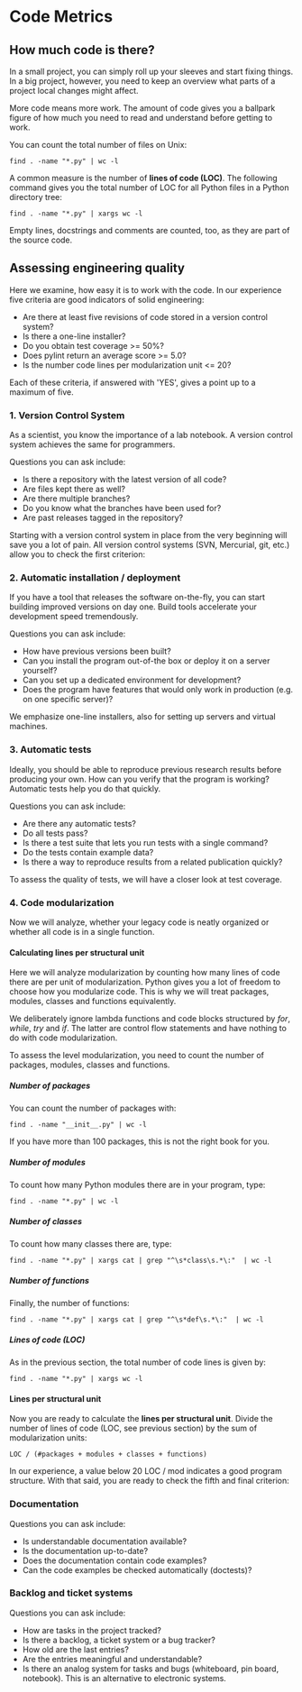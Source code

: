 
# Code Metrics

## How much code is there?

In a small project, you can simply roll up your sleeves and start fixing things. In a big project, however, you need to keep an overview what parts of a project local changes might affect. 

More code means more work. The amount of code gives you a ballpark figure of how much you need to read and understand before getting to work.

You can count the total number of files on Unix:

    find . -name "*.py" | wc -l

A common measure is the number of **lines of code (LOC)**. The following command gives you the total number of LOC for all Python files in a Python directory tree:

    find . -name "*.py" | xargs wc -l

Empty lines, docstrings and comments are counted, too, as they are part of the source code.


## Assessing engineering quality

Here we examine, how easy it is to work with the code. In our experience five criteria are good indicators of solid engineering:

* Are there at least five revisions of code stored in a version control system?
* Is there a one-line installer?
* Do you obtain test coverage &gt;= 50%?
* Does pylint return an average score &gt;= 5.0?
* Is the number code lines per modularization unit &lt;= 20?

Each of these criteria, if answered with 'YES', gives a point up to a maximum of five.

### 1. Version Control System
As a scientist, you know the importance of a lab notebook. A version control system achieves the same for programmers.

Questions you can ask include:
* Is there a repository with the latest version of all code?
* Are files kept there as well?
* Are there multiple branches?
* Do you know what the branches have been used for?
* Are past releases tagged in the repository?

Starting with a version control system in place from the very beginning will save you a lot of pain. All version control systems (SVN, Mercurial, git, etc.) allow you to check the first criterion:

### 2. Automatic installation / deployment
If you have a tool that releases the software on-the-fly, you can start building improved versions on day one. Build tools accelerate your development speed tremendously.

Questions you can ask include:
* How have previous versions been built?
* Can you install the program out-of-the box or deploy it on a server yourself?
* Can you set up a dedicated environment for development?
* Does the program have features that would only work in production (e.g. on one specific server)?

We emphasize one-line installers, also for setting up servers and virtual machines.

### 3. Automatic tests
Ideally, you should be able to reproduce previous research results before producing your own. How can you verify that the program is working? Automatic tests help you do that quickly.

Questions you can ask include:
* Are there any automatic tests?
* Do all tests pass?
* Is there a test suite that lets you run tests with a single command?
* Do the tests contain example data?
* Is there a way to reproduce results from a related publication quickly?

To assess the quality of tests, we will have a closer look at test coverage.


### 4. Code modularization
Now we will analyze, whether your legacy code is neatly organized or whether all code is in a single function.

#### Calculating lines per structural unit
Here we will analyze modularization by counting how many lines of code there are per unit of modularization. Python gives you a lot of freedom to choose how you modularize code. This is why we will treat packages, modules, classes and functions equivalently.

We deliberately ignore lambda functions and code blocks structured by *for*, *while*, *try* and *if*. The latter are control flow statements and have nothing to do with code modularization.

To assess the level modularization, you need to count the number of packages, modules, classes and functions.

##### Number of packages
You can count the number of packages with:

    find . -name "__init__.py" | wc -l

If you have more than 100 packages, this is not the right book for you.

##### Number of modules
To count how many Python modules there are in your program, type:

    find . -name "*.py" | wc -l

##### Number of classes
To count how many classes there are, type:

    find . -name "*.py" | xargs cat | grep "^\s*class\s.*\:"  | wc -l

##### Number of functions
Finally, the number of functions:

    find . -name "*.py" | xargs cat | grep "^\s*def\s.*\:"  | wc -l

##### Lines of code (LOC)
As in the previous section, the total number of code lines is given by:

    find . -name "*.py" | xargs wc -l

#### Lines per structural unit
Now you are ready to calculate the **lines per structural unit**. Divide the number of lines of code (LOC, see previous section) by the sum of modularization units:

    LOC / (#packages + modules + classes + functions)

In our experience, a value below 20 LOC / mod indicates a good program structure. With that said, you are ready to check the fifth and final criterion:



### Documentation
Questions you can ask include:
* Is understandable documentation available?
* Is the documentation up-to-date?
* Does the documentation contain code examples?
* Can the code examples be checked automatically (doctests)?

### Backlog and ticket systems
Questions you can ask include:
* How are tasks in the project tracked?
* Is there a backlog, a ticket system or a bug tracker?
* How old are the last entries?
* Are the entries meaningful and understandable?
* Is there an analog system for tasks and bugs (whiteboard, pin board, notebook). This is an alternative to electronic systems.
